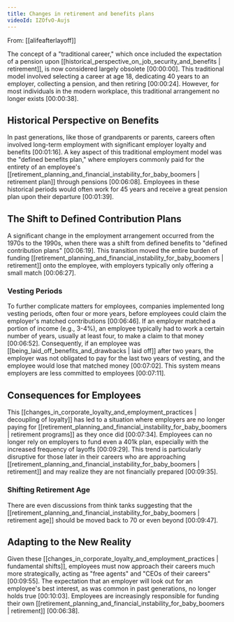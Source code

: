 ```yaml
---
title: Changes in retirement and benefits plans
videoId: IZOfvO-Aujs
---
```


From: [[alifeafterlayoff]] <br/> 

The concept of a "traditional career," which once included the expectation of a pension upon [[historical_perspective_on_job_security_and_benefits | retirement]], is now considered largely obsolete <a class="yt-timestamp" data-t="00:00:00">[00:00:00]</a>. This traditional model involved selecting a career at age 18, dedicating 40 years to an employer, collecting a pension, and then retiring <a class="yt-timestamp" data-t="00:00:24">[00:00:24]</a>. However, for most individuals in the modern workplace, this traditional arrangement no longer exists <a class="yt-timestamp" data-t="00:00:38">[00:00:38]</a>.

## Historical Perspective on Benefits

In past generations, like those of grandparents or parents, careers often involved long-term employment with significant employer loyalty and benefits <a class="yt-timestamp" data-t="00:01:16">[00:01:16]</a>.
A key aspect of this traditional employment model was the "defined benefits plan," where employers commonly paid for the entirety of an employee's [[retirement_planning_and_financial_instability_for_baby_boomers | retirement plan]] through pensions <a class="yt-timestamp" data-t="00:06:08">[00:06:08]</a>. Employees in these historical periods would often work for 45 years and receive a great pension plan upon their departure <a class="yt-timestamp" data-t="00:01:39">[00:01:39]</a>.

## The Shift to Defined Contribution Plans

A significant change in the employment arrangement occurred from the 1970s to the 1990s, when there was a shift from defined benefits to "defined contribution plans" <a class="yt-timestamp" data-t="00:06:19">[00:06:19]</a>. This transition moved the entire burden of funding [[retirement_planning_and_financial_instability_for_baby_boomers | retirement]] onto the employee, with employers typically only offering a small match <a class="yt-timestamp" data-t="00:06:27">[00:06:27]</a>.

### Vesting Periods

To further complicate matters for employees, companies implemented long vesting periods, often four or more years, before employees could claim the employer's matched contributions <a class="yt-timestamp" data-t="00:06:46">[00:06:46]</a>. If an employer matched a portion of income (e.g., 3-4%), an employee typically had to work a certain number of years, usually at least four, to make a claim to that money <a class="yt-timestamp" data-t="00:06:52">[00:06:52]</a>. Consequently, if an employee was [[being_laid_off_benefits_and_drawbacks | laid off]] after two years, the employer was not obligated to pay for the last two years of vesting, and the employee would lose that matched money <a class="yt-timestamp" data-t="00:07:02">[00:07:02]</a>. This system means employers are less committed to employees <a class="yt-timestamp" data-t="00:07:11">[00:07:11]</a>.

## Consequences for Employees

This [[changes_in_corporate_loyalty_and_employment_practices | decoupling of loyalty]] has led to a situation where employers are no longer paying for [[retirement_planning_and_financial_instability_for_baby_boomers | retirement programs]] as they once did <a class="yt-timestamp" data-t="00:07:34">[00:07:34]</a>. Employees can no longer rely on employers to fund even a 401k plan, especially with the increased frequency of layoffs <a class="yt-timestamp" data-t="00:09:29">[00:09:29]</a>. This trend is particularly disruptive for those later in their careers who are approaching [[retirement_planning_and_financial_instability_for_baby_boomers | retirement]] and may realize they are not financially prepared <a class="yt-timestamp" data-t="00:09:35">[00:09:35]</a>.

### Shifting Retirement Age

There are even discussions from think tanks suggesting that the [[retirement_planning_and_financial_instability_for_baby_boomers | retirement age]] should be moved back to 70 or even beyond <a class="yt-timestamp" data-t="00:09:47">[00:09:47]</a>.

## Adapting to the New Reality

Given these [[changes_in_corporate_loyalty_and_employment_practices | fundamental shifts]], employees must now approach their careers much more strategically, acting as "free agents" and "CEOs of their careers" <a class="yt-timestamp" data-t="00:09:55">[00:09:55]</a>. The expectation that an employer will look out for an employee's best interest, as was common in past generations, no longer holds true <a class="yt-timestamp" data-t="00:10:03">[00:10:03]</a>. Employees are increasingly responsible for funding their own [[retirement_planning_and_financial_instability_for_baby_boomers | retirement]] <a class="yt-timestamp" data-t="00:06:38">[00:06:38]</a>.
